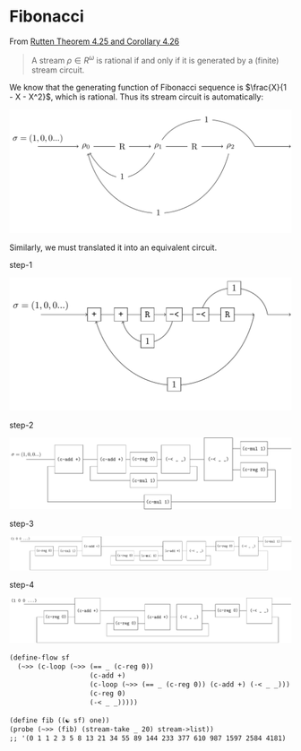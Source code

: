 # Fibonacci

From [Rutten Theorem 4.25 and Corollary 4.26](https://core.ac.uk/download/pdf/82555621.pdf)

> A stream $ρ ∈ R^ω$ is rational if and only if it is generated by a (finite) stream circuit.

We know that the generating function of Fibonacci sequence is $\frac{X}{1 - X - X^2}$, which is rational. Thus its stream circuit is automatically:

![image-20231218063508305](figures/image-20231218063508305.png)

Similarly, we must translated it into an equivalent circuit.

step-1

![image-20231219042051296](figures/image-20231219042051296.png)

step-2

![image-20231219042218664](figures/image-20231219042218664.png)

step-3

![image-20231219042406285](figures/image-20231219042406285.png)

step-4

![image-20231219092304710](figures/image-20231219092304710.png)

```
(define-flow sf
  (~>> (c-loop (~>> (== _ (c-reg 0))
                    (c-add +)
                    (c-loop (~>> (== _ (c-reg 0)) (c-add +) (-< _ _)))
                    (c-reg 0)
                    (-< _ _)))))

(define fib ((☯ sf) one)) 
(probe (~>> (fib) (stream-take _ 20) stream->list))
;; '(0 1 1 2 3 5 8 13 21 34 55 89 144 233 377 610 987 1597 2584 4181)
```
